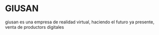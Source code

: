 # GIUSAN
giusan es una empresa de realidad virtual, haciendo el futuro ya presente, venta de productors digitales 
